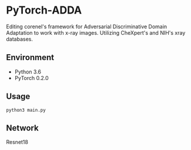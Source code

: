 # PyTorch-ADDA
Editing corenel's framework for Adversarial Discriminative Domain Adaptation to work with x-ray images. Utilizing CheXpert's and NIH's xray databases.

## Environment
- Python 3.6
- PyTorch 0.2.0

## Usage

```shell
python3 main.py
```

## Network

Resnet18
